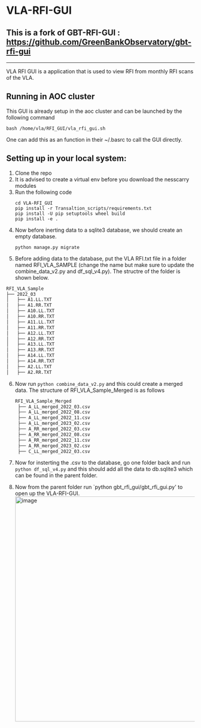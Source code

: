 # VLA-RFI-GUI

## This is a fork of GBT-RFI-GUI : https://github.com/GreenBankObservatory/gbt-rfi-gui
--------------

VLA RFI GUI is a  application that is used to view RFI from monthly RFI scans of the VLA.

## Running in AOC cluster
This GUI is already setup in the aoc cluster and can be launched by the following command

```
bash /home/vla/RFI_GUI/vla_rfi_gui.sh
```

One can add this as an function in their ~/.basrc to call the GUI directly.

## Setting up in your local system:

1. Clone the repo
2. It is advised to create a virtual env before you download the nesscarry modules
3. Run the following code
   ```
   cd VLA-RFI_GUI
   pip install -r Transaltion_scripts/requirements.txt
   pip install -U pip setuptools wheel build
   pip install -e .
   ```
4. Now before inerting data to a sqlite3 database, we should create an empty database.
   ```
   python manage.py migrate
   ```
5. Before adding data to the database, put the VLA RFI.txt file in a folder named RFI_VLA_SAMPLE (change the name but make sure to update
the combine_data_v2.py and df_sql_v4.py). The structre of the folder is shown below.
  ``` bash
RFI_VLA_Sample
├── 2022_03
│   ├── A1.LL.TXT
│   ├── A1.RR.TXT
│   ├── A10.LL.TXT
│   ├── A10.RR.TXT
│   ├── A11.LL.TXT
│   ├── A11.RR.TXT
│   ├── A12.LL.TXT
│   ├── A12.RR.TXT
│   ├── A13.LL.TXT
│   ├── A13.RR.TXT
│   ├── A14.LL.TXT
│   ├── A14.RR.TXT
│   ├── A2.LL.TXT
│   ├── A2.RR.TXT
```
6. Now run `python combine_data_v2.py` and this could create a merged data. The structure of RFI_VLA_Sample_Merged is as follows
   ``` bash
   RFI_VLA_Sample_Merged
    ├── A_LL_merged_2022_03.csv
    ├── A_LL_merged_2022_08.csv
    ├── A_LL_merged_2022_11.csv
    ├── A_LL_merged_2023_02.csv
    ├── A_RR_merged_2022_03.csv
    ├── A_RR_merged_2022_08.csv
    ├── A_RR_merged_2022_11.csv
    ├── A_RR_merged_2023_02.csv
    ├── C_LL_merged_2022_03.csv
   ```
7. Now for insterting the .csv to the database, go one folder back and run `python df_sql_v4.py` and this should add all the data to db.sqlite3 which
can be found in the parent folder.

8. Now from the parent folder run `python gbt_rfi_gui/gbt_rfi_gui.py' to open up the VLA-RFI-GUI.
   <img width="600" alt="image" src="https://github.com/CliveKBinu/VLA-RFI-GUI/assets/63173077/0b13d4f1-c5e2-44e2-b730-3dd18a4aefa0">

   
